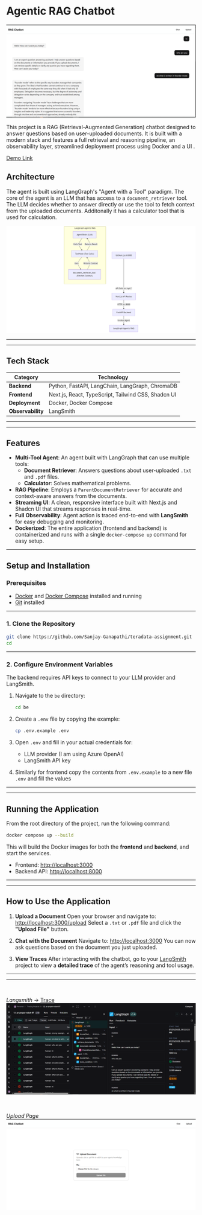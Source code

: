 # Agentic RAG Chatbot

![Image](img/img.png)

This project is a RAG (Retrieval-Augmented Generation) chatbot designed to answer questions based on user-uploaded documents. It is built with a modern stack and features a full retrieval and reasoning pipeline, an observability layer, streamlined deployment process using Docker and a UI .

[Demo Link](https://youtu.be/2dNDOchkO_s)

## Architecture

The agent is built using LangGraph's "Agent with a Tool" paradigm. The core of the agent is an LLM that has access to a `document_retriever` tool. The LLM decides whether to answer directly or use the tool to fetch context from the uploaded documents. Additonally it has a calculator tool that is used for calculation.

![Architecture Diagram](img/arch.png)

---

---

## Tech Stack

| **Category**      | **Technology**                                      |
| ----------------- | --------------------------------------------------- |
| **Backend**       | Python, FastAPI, LangChain, LangGraph, ChromaDB     |
| **Frontend**      | Next.js, React, TypeScript, Tailwind CSS, Shadcn UI |
| **Deployment**    | Docker, Docker Compose                              |
| **Observability** | LangSmith                                           |

---

---

## Features

- **Multi-Tool Agent**: An agent built with LangGraph that can use multiple tools:
  - **Document Retriever**: Answers questions about user-uploaded `.txt` and `.pdf` files.
  - **Calculator**: Solves mathematical problems.
- **RAG Pipeline**: Employs a `ParentDocumentRetriever` for accurate and context-aware answers from the documents.
- **Streaming UI**: A clean, responsive interface built with Next.js and Shadcn UI that streams responses in real-time.
- **Full Observability**: Agent action is traced end-to-end with **LangSmith** for easy debugging and monitoring.
- **Dockerized**: The entire application (frontend and backend) is containerized and runs with a single `docker-compose up` command for easy setup.

---

## Setup and Installation

### Prerequisites

- [Docker](https://docs.docker.com/get-docker/) and [Docker Compose](https://docs.docker.com/compose/install/) installed and running
- [Git](https://git-scm.com/downloads) installed

---

### 1. Clone the Repository

```bash
git clone https://github.com/Sanjay-Ganapathi/teradata-assignment.git
cd
```

---

### 2. Configure Environment Variables

The backend requires API keys to connect to your LLM provider and LangSmith.

1. Navigate to the `be` directory:

   ```bash
   cd be
   ```

2. Create a `.env` file by copying the example:

   ```bash
   cp .env.example .env
   ```

3. Open `.env` and fill in your actual credentials for:

   - LLM provider (I am using Azure OpenAI)
   - LangSmith API key

4. Similarly for frontend copy the contents from `.env.example` to a new file `.env` and fill the values

---

---

## Running the Application

From the root directory of the project, run the following command:

```bash
docker compose up --build
```

This will build the Docker images for both the **frontend** and **backend**, and start the services.

- Frontend: [http://localhost:3000](http://localhost:3000)
- Backend API: [http://localhost:8000](http://localhost:8000)

---

---

## How to Use the Application

1. **Upload a Document**
   Open your browser and navigate to:
   [http://localhost:3000/upload](http://localhost:3000/upload)
   Select a `.txt` or `.pdf` file and click the **"Upload File"** button.

2. **Chat with the Document**
   Navigate to:
   [http://localhost:3000](http://localhost:3000)
   You can now ask questions based on the document you just uploaded.

3. **View Traces**
   After interacting with the chatbot, go to your [LangSmith](https://smith.langchain.com/) project to view a **detailed trace** of the agent’s reasoning and tool usage.

---

---

<br/>

_Langsmith_ -> [Trace](https://smith.langchain.com/public/eceea611-8f9f-450b-9c8b-7529cbe2351b/r)
![Langsmith](img/langsmith.png)

<br />

_Upload Page_
![upload](img/upload.png)
